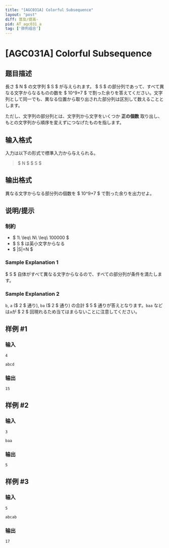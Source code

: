 ```yaml
---
title: "[AGC031A] Colorful Subsequence"
layout: "post"
diff: 普及/提高-
pid: AT_agc031_a
tag: ['排列组合']
---
```


# [AGC031A] Colorful Subsequence

## 题目描述

[problemUrl]: https://atcoder.jp/contests/agc031/tasks/agc031_a

長さ $ N $ の文字列 $ S $ が与えられます。 $ S $ の部分列であって、すべて異なる文字からなるものの数を $ 10^9+7 $ で割った余りを答えてください。文字列として同一でも、異なる位置から取り出された部分列は区別して数えることとします。

ただし、文字列の部分列とは、文字列から文字をいくつか **正の個数** 取り出し、もとの文字列から順序を変えずにつなげたものを指します。

## 输入格式

入力は以下の形式で標準入力から与えられる。

> $ N $ $ S $

## 输出格式

異なる文字からなる部分列の個数を $ 10^9+7 $ で割った余りを出力せよ。

## 说明/提示

### 制約

- $ 1\ \leq\ N\ \leq\ 100000 $
- $ S $ は英小文字からなる
- $ |S|=N $

### Sample Explanation 1

$ S $ 自体がすべて異なる文字からなるので、すべての部分列が条件を満たします。

### Sample Explanation 2

`b`, `a` ($ 2 $ 通り), `ba` ($ 2 $ 通り) の合計 $ 5 $ 通りが答えとなります。`baa` などは`a`が $ 2 $ 回現れるため当てはまらないことに注意してください。

## 样例 #1

### 输入

```
4
abcd
```

### 输出

```
15
```

## 样例 #2

### 输入

```
3
baa
```

### 输出

```
5
```

## 样例 #3

### 输入

```
5
abcab
```

### 输出

```
17
```

